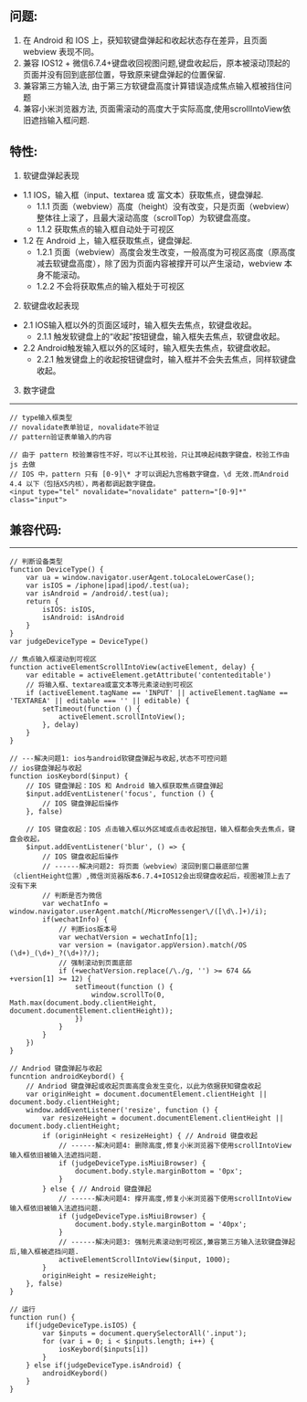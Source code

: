 ## 问题:
1. 在 Android 和 IOS 上，获知软键盘弹起和收起状态存在差异，且页面 webview 表现不同。
2. 兼容 IOS12 + 微信6.7.4+键盘收回视图问题,键盘收起后，原本被滚动顶起的页面并没有回到底部位置，导致原来键盘弹起的位置保留.
3. 兼容第三方输入法, 由于第三方软键盘高度计算错误造成焦点输入框被挡住问题
4. 兼容小米浏览器方法, 页面需滚动的高度大于实际高度,使用scrollIntoView依旧遮挡输入框问题.

## 特性:
1. 软键盘弹起表现 
* 1.1 IOS，输入框（input、textarea 或 富文本）获取焦点，键盘弹起.
  * 1.1.1 页面（webview）高度（height）没有改变，只是页面（webview）整体往上滚了，且最大滚动高度（scrollTop）为软键盘高度。
  * 1.1.2 获取焦点的输入框自动处于可视区
* 1.2 在 Android 上，输入框获取焦点，键盘弹起.
  * 1.2.1 页面（webview）高度会发生改变，一般高度为可视区高度（原高度减去软键盘高度），除了因为页面内容被撑开可以产生滚动，webview 本身不能滚动。
  * 1.2.2 不会将获取焦点的输入框处于可视区
2. 软键盘收起表现
* 2.1 IOS输入框以外的页面区域时，输入框失去焦点，软键盘收起。
  * 2.1.1 触发软键盘上的“收起”按钮键盘，输入框失去焦点，软键盘收起。
* 2.2 Android触发输入框以外的区域时，输入框失去焦点，软键盘收起。
  * 2.2.1 触发键盘上的收起按钮键盘时，输入框并不会失去焦点，同样软键盘收起。
3. 数字键盘
---
    // type输入框类型
    // novalidate表单验证, novalidate不验证
    // pattern验证表单输入的内容

    // 由于 pattern 校验兼容性不好，可以不让其校验，只让其唤起纯数字键盘，校验工作由 js 去做
    // IOS 中，pattern 只有 [0-9]\* 才可以调起九宫格数字键盘，\d 无效.而Android 4.4 以下（包括X5内核），两者都调起数字键盘。
    <input type="tel" novalidate="novalidate" pattern="[0-9]*" class="input">

## 兼容代码:

---
    // 判断设备类型
    function DeviceType() {
        var ua = window.navigator.userAgent.toLocaleLowerCase();
        var isIOS = /iphone|ipad|ipod/.test(ua);
        var isAndroid = /android/.test(ua);
        return {
            isIOS: isIOS,
            isAndroid: isAndroid
        }
    }
    var judgeDeviceType = DeviceType()

    // 焦点输入框滚动到可视区
    function activeElementScrollIntoView(activeElement, delay) {
        var editable = activeElement.getAttribute('contenteditable')
        // 将输入框、textarea或富文本等元素滚动到可视区
        if (activeElement.tagName == 'INPUT' || activeElement.tagName == 'TEXTAREA' || editable === '' || editable) {
            setTimeout(function () {
                activeElement.scrollIntoView();
            }, delay)
        }
    }

    // ---解决问题1: ios与android软键盘弹起与收起,状态不可控问题
    // ios键盘弹起与收起
    function iosKeybord($input) {
        // IOS 键盘弹起：IOS 和 Android 输入框获取焦点键盘弹起
        $input.addEventListener('focus', function () {
            // IOS 键盘弹起后操作
        }, false)

        // IOS 键盘收起：IOS 点击输入框以外区域或点击收起按钮，输入框都会失去焦点，键盘会收起，
        $input.addEventListener('blur', () => {
            // IOS 键盘收起后操作
            // ------解决问题2: 将页面（webview）滚回到窗口最底部位置（clientHeight位置）,微信浏览器版本6.7.4+IOS12会出现键盘收起后，视图被顶上去了没有下来
            // 判断是否为微信
            var wechatInfo = window.navigator.userAgent.match(/MicroMessenger\/([\d\.]+)/i);
            if(wechatInfo) {
                // 判断ios版本号
                var wechatVersion = wechatInfo[1];
                var version = (navigator.appVersion).match(/OS (\d+)_(\d+)_?(\d+)?/);
                // 强制滚动到页面底部
                if (+wechatVersion.replace(/\./g, '') >= 674 && +version[1] >= 12) {
                    setTimeout(function () {
                        window.scrollTo(0, Math.max(document.body.clientHeight, document.documentElement.clientHeight));
                    })
                }
            }
        })
    }

    // Andriod 键盘弹起与收起
    funcntion androidKeybord() {
        // Andriod 键盘弹起或收起页面高度会发生变化，以此为依据获知键盘收起
        var originHeight = document.documentElement.clientHeight || document.body.clientHeight;
        window.addEventListener('resize', function () {
            var resizeHeight = document.documentElement.clientHeight || document.body.clientHeight;
            if (originHeight < resizeHeight) { // Android 键盘收起
                // ------解决问题4: 删除高度,修复小米浏览器下使用scrollIntoView输入框依旧被输入法遮挡问题.
                if (judgeDeviceType.isMiuiBrowser) {
                    document.body.style.marginBottom = '0px';
                }
            } else { // Android 键盘弹起
                // ------解决问题4: 撑开高度,修复小米浏览器下使用scrollIntoView输入框依旧被输入法遮挡问题. 
                if (judgeDeviceType.isMiuiBrowser) {
                    document.body.style.marginBottom = '40px';
                }
                // ------解决问题3: 强制元素滚动到可视区,兼容第三方输入法软键盘弹起后,输入框被遮挡问题.
                activeElementScrollIntoView($input, 1000);
            }
            originHeight = resizeHeight;
        }, false)
    }

    // 运行
    function run() {
        if(judgeDeviceType.isIOS) {
            var $inputs = document.querySelectorAll('.input');
            for (var i = 0; i < $inputs.length; i++) {
                iosKeybord($inputs[i])
            }
        } else if(judgeDeviceType.isAndroid) {
            androidKeybord()
        }
    }
